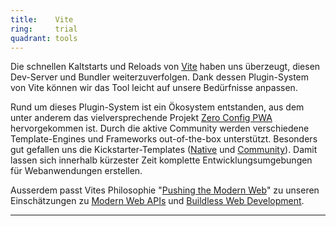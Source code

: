 ```yaml
---
title:    Vite  
ring:     trial  
quadrant: tools
---
```


Die schnellen Kaltstarts und Reloads von [Vite][vite] haben uns überzeugt, diesen Dev-Server und Bundler
weiterzuverfolgen. Dank dessen Plugin-System von Vite können wir das Tool leicht auf unsere Bedürfnisse anpassen.

Rund um dieses Plugin-System ist ein Ökosystem entstanden, aus dem unter anderem das vielversprechende Projekt [Zero
Config PWA][zero-config-pwa] hervorgekommen ist. Durch die aktive Community werden verschiedene Template-Engines und
Frameworks out-of-the-box unterstützt. Besonders gut gefallen uns die Kickstarter-Templates ([Native][native] und
[Community][community]). Damit lassen sich innerhalb kürzester Zeit komplette Entwicklungsumgebungen für Webanwendungen
erstellen.

Ausserdem passt Vites Philosophie "[Pushing the Modern Web][pushing-the-modern-web]" zu unseren Einschätzungen zu
[Modern Web APIs][modern-web-apis] und [Buildless Web Development][buildless-web-development].

___

[vite]: https://vitejs.dev
[zero-config-pwa]: https://github.com/vite-pwa/vite-plugin-pwa
[native]: https://github.com/vitejs/vite/tree/main/packages/create-vite
[community]: https://github.com/vitejs/awesome-vite#templates
[pushing-the-modern-web]: https://vitejs.dev/guide/philosophy.html#pushing-the-modern-web
[modern-web-apis]: ../concepts-and-methods/modern-web-apis.html
[buildless-web-development]: ../concepts-and-methods/buildless-web-development.html
